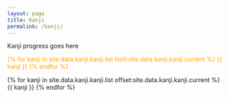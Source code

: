 ```yaml
---
layout: page
title: Kanji
permalink: /kanji/
---
```


Kanji progress goes here

<p>
<span style="color:orange;">
{% for kanji in site.data.kanji.kanji.list  limit:site.data.kanji.kanji.current %}
      {{ kanji }}
{% endfor %}
</span>

{% for kanji in site.data.kanji.kanji.list  offset:site.data.kanji.kanji.current %}
      {{ kanji }}
{% endfor %}
</p>
